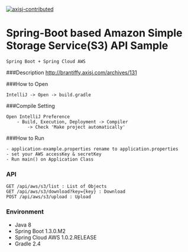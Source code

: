 [![axisj-contributed](http://cdn.axisj.com/axisj/ui/axisj-contributed.png)](https://github.com/axisj)

Spring-Boot based Amazon Simple Storage Service(S3) API Sample
=======



```
Spring Boot + Spring Cloud AWS
```

###Description
http://brantiffy.axisj.com/archives/131

###How to Open
```
IntelliJ -> Open -> build.gradle
```

###Compile Setting
```
Open IntelliJ Preference
    - Build, Execution, Deployment -> Compiler
        -> Check 'Make project automatically'
```

###How to Run
```
- application-example.properties rename to application.properties
- set your AWS accessKey & secretKey
- Run main() on Application Class
```

### API 
```
GET /api/aws/s3/list : List of Objects
GET /api/aws/s3/download?key={key} : Download
POST /api/aws/s3/upload : Upload
```

### Environment
- Java 8
- Spring Boot 1.3.0.M2
- Spring Cloud AWS 1.0.2.RELEASE
- Gradle 2.4